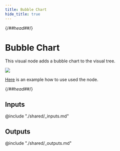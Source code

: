 ```yaml
---
title: Bubble Chart
hide_title: true
---
```


{/*##head##*/}

# Bubble Chart

This visual node adds a bubble chart to the visual tree.

<div className="ndl-image-with-background l">

![](/library/modules/chartjs/charts/bubble-chart.png)

</div>

[Here](../charts/bubble) is an example how to use used the node.

{/*##head##*/}

## Inputs

<div className="ndl-table-35-65">

@include "./shared/_inputs.md"

</div>

## Outputs

<div className="ndl-table-35-65">

@include "./shared/_outputs.md"

</div>
